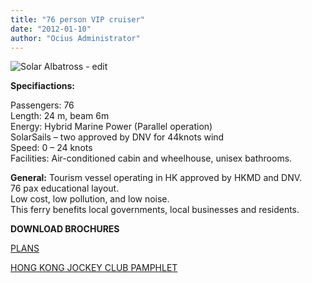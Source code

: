 ```yaml
---
title: "76 person VIP cruiser"
date: "2012-01-10"
author: "Ocius Administrator"
---
```


![](http://solarsailor.com/wp-content/uploads/2012/01/Solar-Albatross-edit1.jpg "Solar Albatross - edit")

**Specifiactions:**

Passengers: 76  
Length: 24 m, beam 6m  
Energy: Hybrid Marine Power (Parallel operation)  
SolarSails – two approved by DNV for 44knots wind  
Speed: 0 – 24 knots  
Facilities: Air-conditioned cabin and wheelhouse, unisex bathrooms.

**General:** Tourism vessel operating in HK approved by HKMD and DNV.  
76 pax educational layout.  
Low cost, low pollution, and low noise.  
This ferry benefits local governments, local businesses and residents.

**DOWNLOAD BROCHURES**

[PLANS](http://solarsailor.com/wp-content/uploads/2012/01/HK-fourth-boat-GA2.pdf)

[HONG KONG JOCKEY CLUB PAMPHLET](http://solarsailor.com/wp-content/uploads/2012/01/100625_green_journey_pamphlet_e.pdf)
